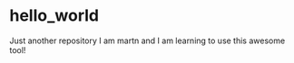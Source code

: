 hello_world
===========

Just another repository 
I am martn and I am learning to use this awesome tool!

